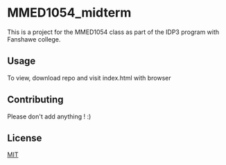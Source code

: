 # MMED1054_midterm

This is a project for the MMED1054 class as part of the IDP3 program with Fanshawe college.

## Usage

To view, download repo and visit index.html with browser

## Contributing 

Please don't add anything ! :)

## License

[MIT](https://choosealicense.com/licenses/mit)